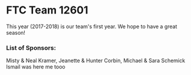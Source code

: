 # FTC Team 12601

This year (2017-2018) is our team's first year. We hope to have a great season!

### List of Sponsors:
Misty & Neal Kramer, Jeanette & Hunter Corbin, Michael & Sara Schemick
Ismail was here me tooo


